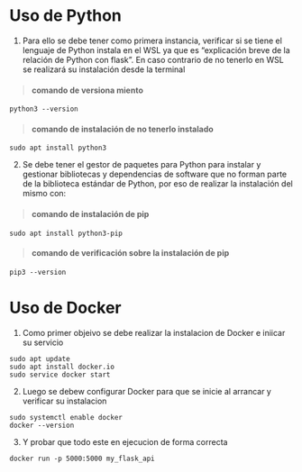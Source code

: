 
# Uso de Python 

1. Para ello se debe tener como primera instancia, verificar si se tiene el lenguaje de Python instala en el WSL ya que es “explicación breve de la relación de Python con flask”. En caso contrario de no tenerlo en WSL se realizará su instalación desde la terminal 

>#### comando de versiona miento 

``` python3 --version ``` 

>#### comando de instalación de no tenerlo instalado  

``` sudo apt install python3 ``` 

 
2. Se debe tener el gestor de paquetes para Python para instalar y gestionar bibliotecas y dependencias de software que no forman parte de la biblioteca estándar de Python, por eso de realizar la instalación del mismo con: 


>#### comando de instalación de pip 

``` sudo apt install python3-pip ``` 

>#### comando de verificación sobre la instalación de pip  

``` pip3 --version ```

# Uso de Docker

1. Como primer objeivo se debe realizar la instalacion de Docker e iniicar su servicio 
```
sudo apt update
sudo apt install docker.io
sudo service docker start
```

2. Luego se debew configurar Docker para que se inicie al arrancar y verificar su instalacion 
```
sudo systemctl enable docker
docker --version
```

3. Y probar que todo este en ejecucion de forma correcta
```
docker run -p 5000:5000 my_flask_api
```
